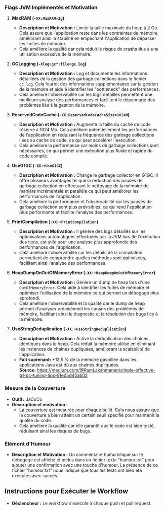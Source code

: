 ### Flags JVM Implémentés et Motivation

1. **MaxRAM (`-XX:MaxRAM=2g`)**
    - **Description et Motivation :**
    Limite la taille maximale du heap à 2 Go. Cela assure que l'application reste dans les contraintes de mémoire, améliorant ainsi la stabilité en empêchant l'application de dépasser les limites de mémoire.
    - Cela améliore la qualité car cela réduit le risque de crashs dus à une utilisation excessive de la mémoire.

2. **GCLogging (`-Xlog:gc*:file=gc.log`)**
    - **Description et Motivation :**
    Log et documente les informations détaillées de la gestion des garbage collections dans le fichier `gc.log`. Cela fournit des informations supplémentaires sur la gestion de la mémoire et aide à identifier les "bottleneck" des performances.
    - Cela améliore l'observabilité car les logs détaillés permettent une meilleure analyse des performances et facilitent le dépannage des problèmes liés à la gestion de la mémoire.

3. **ReservedCodeCache (`-XX:ReservedCodeCacheSize=1024M`)**
    - **Description et Motivation :**
    Augmente la taille du cache de code réservé à 1024 Mo. Cela améliore potentiellement les performances de l'application en réduisant la fréquence des garbage collections liées au cache de code, ce qui peut accélérer l'exécution.
    - Cela améliore la performance car moins de garbage collections sont nécessaires, ce qui permet une exécution plus fluide et rapide du code compilé.

4. **UseG1GC (`-XX:+UseG1GC`)**
    - **Description et Motivation :**
    Change le garbage collector en G1GC. Il offre plusieurs avantages tel que la réduction des pauses de garbage collection en effectuant le nettoyage de la mémoire de manière incrémentale et parallèle ce qui peut améliorer les performances de l'application.
    - Cela améliore la performance et l'observabilité car les pauses de garbage collection sont plus prévisibles, ce qui rend l'application plus performante et facilite l'analyse des performances.

5. **PrintCompilation (`-XX:+PrintCompilation`)**
    - **Description et Motivation :**
    Il génère des logs détaillés sur les optimisations automatiques effectuées par la JVM lors de l'exécution des tests. est utile pour une analyse plus approfondie des performances de l'application.
    - Cela améliore l'observabilité car les détails de la compilation permettent de comprendre quelles méthodes sont optimisées, facilitant ainsi l'analyse des performances.

6. **HeapDumpOnOutOfMemoryError (`-XX:+HeapDumpOnOutOfMemoryError`)**
    - **Description et Motivation :**
    Génère un dump de heap lors d'une `OutOfMemoryError`. Cela aide à identifier les fuites de mémoire et optimiser l'utilisation de la mémoire ce qui permet un débogage plus aprofondi.
    - Cela améliore l'observabilité et la qualité car le dump de heap permet d'analyser précisément les causes des problèmes de mémoire, facilitant ainsi le diagnostic et la résolution des bugs liés à la mémoire.

7. **UseStringDeduplication (`-XX:+UseStringDeduplication`)**
   - **Description et Motivation :**
     Active la déduplication des chaînes identiques dans le heap. Cela réduit la mémoire utilisé en éliminant les instances de chaînes dupliquées, améliorant la scalabilité de l'application.
   - **Fait suprenant:** +13,5 % de la mémoire gaspillée dans les applications Java est dû aux chaînes dupliquées. <br>
     **Source:** https://medium.com/@RamLakshmanan/simple-effective-g1-gc-tuning-tips-8fedbd40ab02

### Mesure de la Couverture
- **Outil :** JaCoCo
- **Description et motivation :**
    - La couverture est mesurée pour chaque build. Cela nous assure que la couverture a bien atteint un certain seuil spécifié pour maintenir la qualité du code.
    - Cela améliore la qualité car elle garantit que le code est bien testé, réduisant ainsi les risques de bugs.

### Élément d'Humour
- **Description et Motivation :** Un commentaire humoristique sur le débogage est affiché et inclus dans un fichier texte "humour.txt" pour ajouter une confirmation avec une touche d'humour. La présence de ce fichier "humour.txt" nous indique que tous les tests ont bien été exécutés avec succès.

## Instructions pour Exécuter le Workflow
- **Déclencheur :** Le workflow s'exécute à chaque push et pull request.
